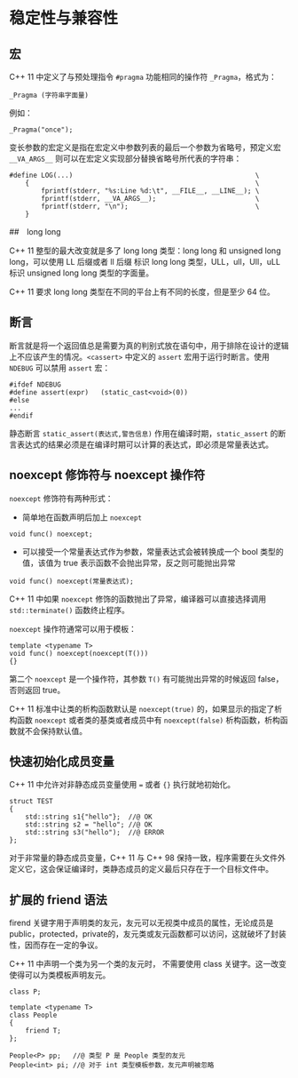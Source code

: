 # 稳定性与兼容性

## 宏

C++ 11 中定义了与预处理指令 `#pragma` 功能相同的操作符 `_Pragma`，格式为：

```
_Pragma (字符串字面量)
```

例如：

```
_Pragma("once");
```

变长参数的宏定义是指在宏定义中参数列表的最后一个参数为省略号，预定义宏 `__VA_ARGS__` 则可以在宏定义实现部分替换省略号所代表的字符串：

```
#define LOG(...)                                              \
    {                                                         \
        fprintf(stderr, "%s:Line %d:\t", __FILE__, __LINE__); \
        fprintf(stderr, __VA_ARGS__);                         \
        fprintf(stderr, "\n");                                \
    }
```

##　long long

C++ 11 整型的最大改变就是多了 long long 类型：long long 和 unsigned long long，可以使用 LL 后缀或者 ll 后缀 标识 long long 类型，ULL，ull，Ull，uLL 标识 unsigned long long 类型的字面量。

C++ 11 要求 long long 类型在不同的平台上有不同的长度，但是至少 64 位。

## 断言

断言就是将一个返回值总是需要为真的判别式放在语句中，用于排除在设计的逻辑上不应该产生的情况。`<cassert>` 中定义的 `assert` 宏用于运行时断言。使用 `NDEBUG` 可以禁用 `assert` 宏：

```
#ifdef NDEBUG
#define assert(expr)   (static_cast<void>(0))
#else
...
#endif
```

静态断言 `static_assert(表达式,警告信息)` 作用在编译时期，`static_assert` 的断言表达式的结果必须是在编译时期可以计算的表达式，即必须是常量表达式。

## noexcept 修饰符与 noexcept 操作符

`noexcept` 修饰符有两种形式：

- 简单地在函数声明后加上 `noexcept`

```
void func() noexcept;
```

- 可以接受一个常量表达式作为参数，常量表达式会被转换成一个 bool 类型的值，该值为 true 表示函数不会抛出异常，反之则可能抛出异常

```
void func() noexcept(常量表达式);
```

C++ 11 中如果 `noexcept` 修饰的函数抛出了异常，编译器可以直接选择调用 `std::terminate()` 函数终止程序。

`noexcept` 操作符通常可以用于模板：

```
template <typename T>
void func() noexcept(noexcept(T()))
{}
```

第二个 `noexcept` 是一个操作符，其参数 `T()` 有可能抛出异常的时候返回 false，否则返回 true。

C++ 11 标准中让类的析构函数默认是 `noexcept(true)` 的，如果显示的指定了析构函数 `noexcept` 或者类的基类或者成员中有 `noexcept(false)` 析构函数，析构函数就不会保持默认值。

## 快速初始化成员变量

C++ 11 中允许对非静态成员变量使用 `=` 或者 `{}` 执行就地初始化。

```
struct TEST
{
    std::string s1{"hello"};  //@ OK
    std::string s2 = "hello"; //@ OK
    std::string s3("hello");  //@ ERROR
};
```

对于非常量的静态成员变量，C++ 11 与 C++ 98 保持一致，程序需要在头文件外定义它，这会保证编译时，类静态成员的定义最后只存在于一个目标文件中。

## 扩展的 friend 语法

firend 关键字用于声明类的友元，友元可以无视类中成员的属性，无论成员是 public，protected，private的，友元类或友元函数都可以访问，这就破坏了封装性，因而存在一定的争议。

C++ 11 中声明一个类为另一个类的友元时， 不需要使用 class 关键字。这一改变使得可以为类模板声明友元。

```
class P;

template <typename T>
class People
{
	friend T;
};

People<P> pp;	//@ 类型 P 是 People 类型的友元
People<int> pi;	//@ 对于 int 类型模板参数，友元声明被忽略
```


